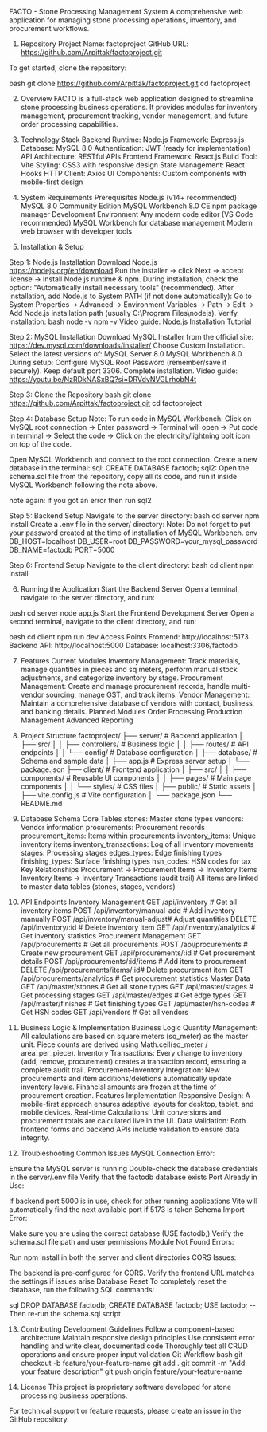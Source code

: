 FACTO - Stone Processing Management System
A comprehensive web application for managing stone processing operations, inventory, and procurement workflows.

1. Repository
Project Name: factoproject
GitHub URL: https://github.com/Arpittak/factoproject.git

To get started, clone the repository:

bash
git clone https://github.com/Arpittak/factoproject.git
cd factoproject


2. Overview
FACTO is a full-stack web application designed to streamline stone processing business operations. It provides modules for inventory management, procurement tracking, vendor management, and future order processing capabilities.

3. Technology Stack
Backend
Runtime: Node.js
Framework: Express.js
Database: MySQL 8.0
Authentication: JWT (ready for implementation)
API Architecture: RESTful APIs
Frontend
Framework: React.js
Build Tool: Vite
Styling: CSS3 with responsive design
State Management: React Hooks
HTTP Client: Axios
UI Components: Custom components with mobile-first design


4. System Requirements
Prerequisites
Node.js (v14+ recommended)
MySQL 8.0 Community Edition
MySQL Workbench 8.0 CE
npm package manager
Development Environment
Any modern code editor (VS Code recommended)
MySQL Workbench for database management
Modern web browser with developer tools



5. Installation & Setup


Step 1: Node.js Installation
Download Node.js https://nodejs.org/en/download
Run the installer → click Next → accept license → Install Node.js runtime & npm.
During installation, check the option:
"Automatically install necessary tools" (recommended).
After installation, add Node.js to System PATH (if not done automatically):
Go to System Properties → Advanced → Environment Variables → Path → Edit → Add Node.js installation path (usually C:\Program Files\nodejs).
Verify installation:
bash
   node -v
   npm -v
Video guide: Node.js Installation Tutorial


Step 2: MySQL Installation
Download MySQL Installer from the official site:
https://dev.mysql.com/downloads/installer/
Choose Custom Installation.
Select the latest versions of:
MySQL Server 8.0
MySQL Workbench 8.0
During setup:
Configure MySQL Root Password (remember/save it securely).
Keep default port 3306.
Complete installation.
Video guide: https://youtu.be/NzRDkNASxBQ?si=DRVdvNVGLrhobN4t


Step 3: Clone the Repository
bash
git clone https://github.com/Arpittak/factoproject.git
cd factoproject


Step 4: Database Setup
Note: To run code in MySQL Workbench: Click on MySQL root connection → Enter password → Terminal will open → Put code in terminal → Select the code → Click on the electricity/lightning bolt icon on top of the code.

Open MySQL Workbench and connect to the root connection.
Create a new database in the terminal:
sql:  CREATE DATABASE factodb;
sql2: Open the schema.sql file from the repository, copy all its code, and run it inside MySQL Workbench following the note above.

note again: if you got an error then run sql2


Step 5: Backend Setup
Navigate to the server directory:
bash
   cd server
   npm install
Create a .env file in the server/ directory: Note: Do not forget to put your password created at the time of installation of MySQL Workbench.
env
   DB_HOST=localhost
   DB_USER=root
   DB_PASSWORD=your_mysql_password
   DB_NAME=factodb
   PORT=5000

Step 6: Frontend Setup
Navigate to the client directory:
bash
   cd client
   npm install


6. Running the Application
Start the Backend Server
Open a terminal, navigate to the server directory, and run:

bash
cd server
node app.js
Start the Frontend Development Server
Open a second terminal, navigate to the client directory, and run:

bash
cd client
npm run dev
Access Points
Frontend: http://localhost:5173
Backend API: http://localhost:5000
Database: localhost:3306/factodb



7. Features
Current Modules
Inventory Management: Track materials, manage quantities in pieces and sq meters, perform manual stock adjustments, and categorize inventory by stage.
Procurement Management: Create and manage procurement records, handle multi-vendor sourcing, manage GST, and track items.
Vendor Management: Maintain a comprehensive database of vendors with contact, business, and banking details.
Planned Modules
Order Processing
Production Management
Advanced Reporting


8. Project Structure
factoproject/
├── server/              # Backend application
│   ├── src/
│   │   ├── controllers/   # Business logic
│   │   ├── routes/        # API endpoints
│   │   └── config/        # Database configuration
│   ├── database/          # Schema and sample data
│   ├── app.js             # Express server setup
│   └── package.json
├── client/              # Frontend application
│   ├── src/
│   │   ├── components/    # Reusable UI components
│   │   ├── pages/         # Main page components
│   │   └── styles/        # CSS files
│   ├── public/            # Static assets
│   ├── vite.config.js     # Vite configuration
│   └── package.json
└── README.md


9. Database Schema
Core Tables
stones: Master stone types
vendors: Vendor information
procurements: Procurement records
procurement_items: Items within procurements
inventory_items: Unique inventory items
inventory_transactions: Log of all inventory movements
stages: Processing stages
edges_types: Edge finishing types
finishing_types: Surface finishing types
hsn_codes: HSN codes for tax
Key Relationships
Procurement → Procurement Items → Inventory Items
Inventory Items → Inventory Transactions (audit trail)
All items are linked to master data tables (stones, stages, vendors)


10. API Endpoints
Inventory Management
GET    /api/inventory              # Get all inventory items
POST   /api/inventory/manual-add   # Add inventory manually
POST   /api/inventory/manual-adjust# Adjust quantities
DELETE /api/inventory/:id          # Delete inventory item
GET    /api/inventory/analytics    # Get inventory statistics
Procurement Management
GET    /api/procurements           # Get all procurements
POST   /api/procurements           # Create new procurement
GET    /api/procurements/:id       # Get procurement details
POST   /api/procurements/:id/items # Add item to procurement
DELETE /api/procurements/items/:id# Delete procurement item
GET    /api/procurements/analytics # Get procurement statistics
Master Data
GET /api/master/stones            # Get all stone types
GET /api/master/stages            # Get processing stages
GET /api/master/edges             # Get edge types
GET /api/master/finishes          # Get finishing types
GET /api/master/hsn-codes         # Get HSN codes
GET /api/vendors                  # Get all vendors

11. Business Logic & Implementation
Business Logic
Quantity Management: All calculations are based on square meters (sq_meter) as the master unit. Piece counts are derived using Math.ceil(sq_meter / area_per_piece).
Inventory Transactions: Every change to inventory (add, remove, procurement) creates a transaction record, ensuring a complete audit trail.
Procurement-Inventory Integration: New procurements and item additions/deletions automatically update inventory levels. Financial amounts are frozen at the time of procurement creation.
Features Implementation
Responsive Design: A mobile-first approach ensures adaptive layouts for desktop, tablet, and mobile devices.
Real-time Calculations: Unit conversions and procurement totals are calculated live in the UI.
Data Validation: Both frontend forms and backend APIs include validation to ensure data integrity.

12. Troubleshooting
Common Issues
MySQL Connection Error:

Ensure the MySQL server is running
Double-check the database credentials in the server/.env file
Verify that the factodb database exists
Port Already in Use:

If backend port 5000 is in use, check for other running applications
Vite will automatically find the next available port if 5173 is taken
Schema Import Error:

Make sure you are using the correct database (USE factodb;)
Verify the schema.sql file path and user permissions
Module Not Found Errors:

Run npm install in both the server and client directories
CORS Issues:

The backend is pre-configured for CORS. Verify the frontend URL matches the settings if issues arise
Database Reset
To completely reset the database, run the following SQL commands:

sql
DROP DATABASE factodb;
CREATE DATABASE factodb;
USE factodb;
-- Then re-run the schema.sql script


13. Contributing
Development Guidelines
Follow a component-based architecture
Maintain responsive design principles
Use consistent error handling and write clear, documented code
Thoroughly test all CRUD operations and ensure proper input validation
Git Workflow
bash
git checkout -b feature/your-feature-name
git add .
git commit -m "Add: your feature description"
git push origin feature/your-feature-name


14. License
This project is proprietary software developed for stone processing business operations.

For technical support or feature requests, please create an issue in the GitHub repository.

